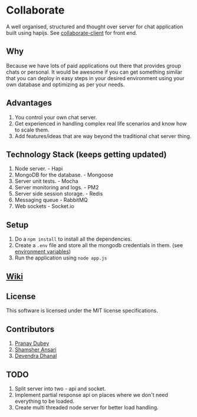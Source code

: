 Collaborate
=========

A well organised, structured and thought over server for chat application built using hapijs. See [collaborate-client](https://github.com/Pranay92/collaborate-client) for front end.

## Why

Because we have lots of paid applications out there that provides group chats or personal. It would be awesome if you can get something similar that you can deploy in easy steps in your desired environment using your own database and optimizing as per your needs.

## Advantages

1. You control your own chat server.
2. Get experienced in handling complex real life scenarios and know how to scale them.
3. Add features/ideas that are way beyond the traditional chat server thing.


## Technology Stack (keeps getting updated)

1. Node server. - Hapi
2. MongoDB for the database. - Mongoose
3. Server unit tests. - Mocha
4. Server monitoring and logs. - PM2
5. Server side session storage. - Redis
6. Messaging queue - RabbitMQ
7. Web sockets - Socket.io

## Setup

1. Do a ````npm install```` to install all the dependencies.
2. Create a ````.env```` file and store all the mongodb credentials in them. (see [environment variables](https://github.com/Pranay92/collaborate/wiki/Environment-variables))
3. Run the application using ````node app.js````

## [Wiki](https://github.com/Pranay92/lets-chat/wiki)

## License

This software is licensed under the MIT license specifications.

## Contributors

1. [Pranay Dubey](https://github.com/Pranay92)
2. [Shamsher Ansari](https://github.com/Shamsher31)
3. [Devendra Dhanal](https://github.com/devendradhanal)
 
## TODO

1. Split server into two - api and socket.  
2. Implement partial response api on places where we don't need everything to be loaded.
3. Create multi threaded node server for better load handling.
